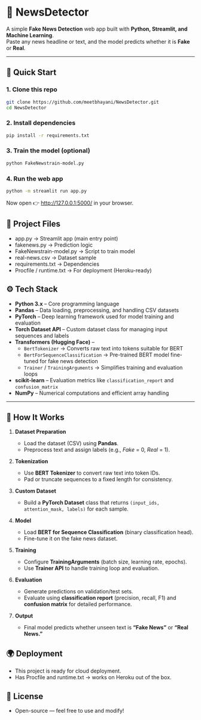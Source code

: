 # 📰 NewsDetector

A simple **Fake News Detection** web app built with **Python, Streamlit, and Machine Learning**.  
Paste any news headline or text, and the model predicts whether it is **Fake** or **Real**.  

---

## 🚀 Quick Start  

### 1. Clone this repo  
```bash
git clone https://github.com/meetbhayani/NewsDetector.git
cd NewsDetector
```

### 2. Install dependencies
```bash
pip install -r requirements.txt
```
### 3. Train the model (optional)
```bash
python FakeNewstrain-model.py
```

### 4. Run the web app
```bash
python -m streamlit run app.py
```

Now open 👉 http://127.0.0.1:5000/ in your browser.


## 📂 Project Files
  - app.py → Streamlit app (main entry point)
  - fakenews.py → Prediction logic
  - FakeNewstrain-model.py → Script to train model
  - real-news.csv → Dataset sample
  - requirements.txt → Dependencies
  - Procfile / runtime.txt → For deployment (Heroku-ready)


## ⚙️ Tech Stack  

- **Python 3.x** – Core programming language  
- **Pandas** – Data loading, preprocessing, and handling CSV datasets  
- **PyTorch** – Deep learning framework used for model training and evaluation  
- **Torch Dataset API** – Custom dataset class for managing input sequences and labels  
- **Transformers (Hugging Face)** –  
  - `BertTokenizer` → Converts raw text into tokens suitable for BERT  
  - `BertForSequenceClassification` → Pre-trained BERT model fine-tuned for fake news detection  
  - `Trainer` / `TrainingArguments` → Simplifies training and evaluation loops  
- **scikit-learn** – Evaluation metrics like `classification_report` and `confusion_matrix`  
- **NumPy** – Numerical computations and efficient array handling  

---

## 🧠 How It Works  

1. **Dataset Preparation**  
   - Load the dataset (CSV) using **Pandas**.  
   - Preprocess text and assign labels (e.g., *Fake* = 0, *Real* = 1).  

2. **Tokenization**  
   - Use **BERT Tokenizer** to convert raw text into token IDs.  
   - Pad or truncate sequences to a fixed length for consistency.  

3. **Custom Dataset**  
   - Build a **PyTorch Dataset** class that returns `(input_ids, attention_mask, labels)` for each sample.  

4. **Model**  
   - Load **BERT for Sequence Classification** (binary classification head).  
   - Fine-tune it on the fake news dataset.  

5. **Training**  
   - Configure **TrainingArguments** (batch size, learning rate, epochs).  
   - Use **Trainer API** to handle training loop and evaluation.  

6. **Evaluation**  
   - Generate predictions on validation/test sets.  
   - Evaluate using **classification report** (precision, recall, F1) and **confusion matrix** for detailed performance.  

7. **Output**  
   - Final model predicts whether unseen text is **“Fake News”** or **“Real News.”**  



## 🌍 Deployment
  - This project is ready for cloud deployment.
  - Has Procfile and runtime.txt → works on Heroku out of the box.


## 📜 License
  - Open-source — feel free to use and modify!
